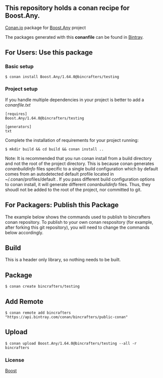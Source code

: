 ## This repository holds a conan recipe for Boost.Any.

[Conan.io](https://conan.io) package for [Boost.Any](https://github.com/Boostorg/Any) project

The packages generated with this **conanfile** can be found in [Bintray](https://bintray.com/bincrafters/public-conan/Boost.Any%3Abincrafters).

## For Users: Use this package

### Basic setup

    $ conan install Boost.Any/1.64.0@bincrafters/testing

### Project setup

If you handle multiple dependencies in your project is better to add a *conanfile.txt*

    [requires]
    Boost.Any/1.64.0@bincrafters/testing

    [generators]
    txt

Complete the installation of requirements for your project running:</small></span>

    $ mkdir build && cd build && conan install ..
	
Note: It is recommended that you run conan install from a build directory and not the root of the project directory.  This is because conan generates *conanbuildinfo* files specific to a single build configuration which by default comes from an autodetected default profile located in ~/.conan/profiles/default .  If you pass different build configuration options to conan install, it will generate different *conanbuildinfo* files.  Thus, they shoudl not be added to the root of the project, nor committed to git. 

## For Packagers: Publish this Package

The example below shows the commands used to publish to bincrafters conan repository. To publish to your own conan respository (for example, after forking this git repository), you will need to change the commands below accordingly. 

## Build  

This is a header only library, so nothing needs to be built.

## Package 

    $ conan create bincrafters/testing
	
## Add Remote

	$ conan remote add bincrafters "https://api.bintray.com/conan/bincrafters/public-conan"

## Upload

    $ conan upload Boost.Any/1.64.0@bincrafters/testing --all -r bincrafters

### License
[Boost](LICENSE)
